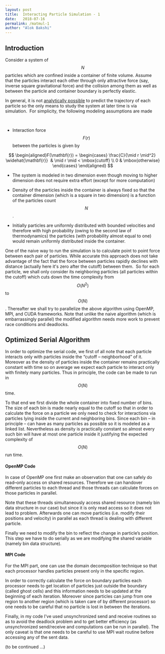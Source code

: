 ```yaml
---
layout: post
title:  Interacting Particle Simulation - 1
date:   2018-07-16 
permalink: /matmul-1
author: "Alok Bakshi"
---
```


## Introduction

Consider a system of $$ N $$ particles which are confined inside a container of finite volume. Assume that the particles interact each other through only attractive force (say, inverse square gravitational force) and the collision among them as well as between the particle and container boundary is perfectly elastic.

In general, it is not [analytically possible](https://en.wikipedia.org/wiki/N-body_problem) to predict the trajectory of each particle so the only means to study the system at later time is via simulation.  For simplicity, the following modeling assumptions are made

 
* Interaction force $$ F(r) $$ between the particles is given by  

$$ 
\begin{aligned}F(\mathbf{r}) = \begin{cases} \frac{C}{\mid r \mid^2}  \widehat{\mathbf{r}}  & \mid r \mid < \mbox{cutoff} \\ 0 & \mbox{otherwise} \end{cases} \end{aligned}
$$

* The system is modeled in two dimension even though moving to higher dimension does not require extra effort (except for more computation)

* Density of the particles inside the container is always fixed so that the container dimension (which is a square in two dimension) is a function of the particles count $$ N $$.
	
* Initially particles are uniformly distributed with bounded velocities and therefore with high probability (owing to the second law of thermodynamics) the particles (with probability almost equal to one) would remain uniformly distributed inside the container.

One of the naive way to run the simulation is to calculate point to point force between each pair of particles. While accurate this approach does not take advantage of the fact that the force between particles rapidly declines with distance (actually here it's zero after the cutoff) between them.  So for each particle, we shall only consider its neighboring particles (all particles within the cutoff) which cuts down the time complexity from $$ O(N^2) $$ to $$ O(N) $$. Thereafter we shall try to parallelize the above algorithm using OpenMP, MPI, and CUDA frameworks. Note that unlike the naive algorithm (which is embarrassingly parallel) the modified algorithm needs more work to prevent race conditions and deadlocks.

## Optimized Serial Algorithm

In order to optimize the serial code, we first of all note that each particle interacts only with particles inside the “cutoff – neighborhood” of it. Moreover as the density of particles inside the container remains practically constant with time so on average we expect each particle to interact only with finitely many particles. Thus in principle, the code can be made to run in $$ O(N) $$ time.

To that end we first divide the whole container into fixed number of bins. The size of each bin is made nearly equal to the cutoff so that in order to calculate the force on a particle we only need to check for interactions via particles lying inside the current and neighboring bins. Since each bin – in principle – can have as many particles as possible so it is modeled as a linked list. Nevertheless as density is practically constant so almost every such bin will have at most one particle inside it justifying the expected complexity of $$ O(N) $$ run time.

#### OpenMP Code

In case of OpenMP one first make an observation that one can safely do read–only access on shared resources. Therefore we can handover different particles to each thread and those threads can calculate forces on those particles in parallel.

Note that these threads simultaneously access shared resource (namely bin data structure in our case) but since it is only read access so it does not lead to problem. Afterwards one can move particles (i.e. modify their positions and velocity) in parallel as each thread is dealing with different particle.

Finally we need to modify the bin to reflect the change in particle’s position. This step we have to do serially as we are modifying the shared variable (namely bin data structure).

#### MPI Code

For the MPI part, one can use the domain decomposition technique so that each processor handles particles present only in the specific region.

In order to correctly calculate the force on boundary particles each processor needs to get location of particles just outside the boundary (called ghost cells) and this information needs to be updated at the beginning of each iteration. Moreover since particles can jump from one region to another region (which is taken care of by different processor) so one needs to be careful that no particle is lost in between the iterations.

Finally, in my code I've used unsynchronized send and receive routines so as to avoid the deadlock problem and to get better efficiency (as unsynchronized send/receive and computations can be run in parallel). The only caveat is that one needs to be careful to use MPI wait routine before accessing any of the sent data.


(to be continued ...) 